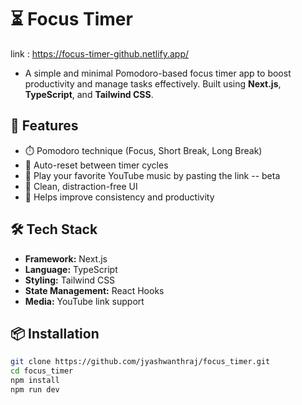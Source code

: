 # ⏳ Focus Timer
link : https://focus-timer-github.netlify.app/

- A simple and minimal Pomodoro-based focus timer app to boost productivity and manage tasks effectively. Built using **Next.js**, **TypeScript**, and **Tailwind CSS**.

## 🚀 Features

- ⏱️ Pomodoro technique (Focus, Short Break, Long Break)
- 🔄 Auto-reset between timer cycles
- 🎵 Play your favorite YouTube music by pasting the link -- beta
- 🌙 Clean, distraction-free UI
- 🎯 Helps improve consistency and productivity

## 🛠️ Tech Stack

- **Framework:** Next.js
- **Language:** TypeScript
- **Styling:** Tailwind CSS
- **State Management:** React Hooks
- **Media:** YouTube link support

## 📦 Installation

```bash
git clone https://github.com/jyashwanthraj/focus_timer.git
cd focus_timer
npm install
npm run dev
